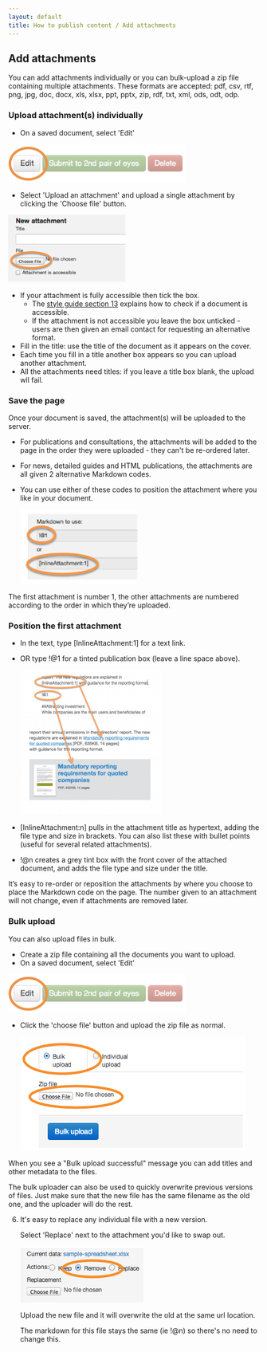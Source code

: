 ```yaml
---
layout: default
title: How to publish content / Add attachments
---
```


## Add attachments

You can add attachments individually or you can bulk-upload a zip file containing multiple attachments. These formats are accepted: pdf, csv, rtf, png, jpg, doc, docx, xls, xlsx, ppt, pptx, zip, rdf, txt, xml, ods, odt, odp.


### Upload attachment(s) individually

* On a saved document, select 'Edit'

![Editing a docoument 3](editing-a-doc-3.png)

* Select 'Upload an attachment' and upload a single attachment by clicking the 'Choose file' button.

![Add attachments 1](add-attachments-1.png)

* If your attachment is fully accessible then tick the box.
   * The [style guide section 13](https://www.gov.uk/designprinciples/accessiblepdfs) explains how to check if a document is accessible. 
   * If the attachment is not accessible you leave the box unticked - users are then given an email contact for requesting an alternative format.
* Fill in the title: use the title of the document as it appears on the cover. 
* Each time you fill in a title another box appears so you can upload another attachment.
* All the attachments need titles: if you leave a title box blank, the upload wll fail. 


### Save the page

Once your document is saved, the attachment(s) will be uploaded to the server. 

* For publications and consultations, the attachments will be added to the page in the order they were uploaded - they can't be re-ordered later. 
* For news, detailed guides and HTML publications, the attachments are all given 2 alternative Markdown codes.
* You can use either of these codes to position the attachment where you like in your document.

	![Add attachments 3](add-attachments-3.png)

The first attachment is number 1, the other attachments are numbered according to the order in which they’re uploaded. 

	
### Position the first attachment 

* In the text, type \[InlineAttachment:1\] for a text link.
* OR type !@1 for a tinted publication box (leave a line space above).

	![Add attachments 2](add-attachments-2.png)

* [InlineAttachment:n] pulls in the attachment title as hypertext, adding the file type and size in brackets. You can also list these with bullet points (useful for several related attachments).
* !@n creates a grey tint box with the front cover of the attached document, and adds the file type and size under the title.

It’s easy to re-order or reposition the attachments by where you choose to place the Markdown code on the page. The number given to an attachment will not change, even if attachments are removed later.

### Bulk upload

You can also upload files in bulk.

* Create a zip file containing all the documents you want to upload.
* On a saved document, select 'Edit'

![Editing a docoument 3](editing-a-doc-3.png)

* Click the 'choose file' button and upload the zip file as normal.

	![Add attachments 4](add-attachments-4.png)

When you see a "Bulk upload successful" message you can add titles and other metadata to the files.

The bulk uploader can also be used to quickly overwrite previous versions of files. Just make sure that the new file has the same filename as the old one, and the uploader will do the rest.

6. It's easy to replace any individual file with a new version.

	Select 'Replace' next to the attachment you'd like to swap out.

	![Add attachments 5](add-attachments-5.png)

	Upload the new file and it will overwrite the old at the same url location.

	The markdown for this file stays the same (ie !@n) so there's no need to change this.



